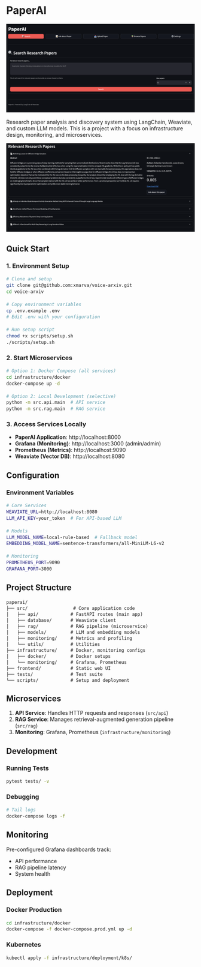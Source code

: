 # PaperAI

![Home Screen](imgs/home.png)

Research paper analysis and discovery system using LangChain, Weaviate, and custom LLM models. This is a project with a focus on infrastructure design, monitoring, and microservices.

![Search Interface](imgs/search.png)

## Quick Start

### 1. Environment Setup

```bash
# Clone and setup
git clone git@github.com:xmarva/voice-arxiv.git
cd voice-arxiv

# Copy environment variables
cp .env.example .env
# Edit .env with your configuration

# Run setup script
chmod +x scripts/setup.sh
./scripts/setup.sh
```

### 2. Start Microservices

```bash
# Option 1: Docker Compose (all services)
cd infrastructure/docker
docker-compose up -d

# Option 2: Local Development (selective)
python -m src.api.main  # API service
python -m src.rag.main  # RAG service
```

### 3. Access Services Locally

- **PaperAI Application**: http://localhost:8000
- **Grafana (Monitoring)**: http://localhost:3000 (admin/admin)
- **Prometheus (Metrics)**: http://localhost:9090
- **Weaviate (Vector DB)**: http://localhost:8080

## Configuration

### Environment Variables

```bash
# Core Services
WEAVIATE_URL=http://localhost:8080
LLM_API_KEY=your_token  # For API-based LLM

# Models
LLM_MODEL_NAME=local-rule-based  # Fallback model
EMBEDDING_MODEL_NAME=sentence-transformers/all-MiniLM-L6-v2

# Monitoring
PROMETHEUS_PORT=9090
GRAFANA_PORT=3000
```

## Project Structure

```
paperai/
├── src/                 # Core application code
│   ├── api/            # FastAPI routes (main app)
│   ├── database/       # Weaviate client
│   ├── rag/            # RAG pipeline (microservice)
│   ├── models/         # LLM and embedding models
│   ├── monitoring/     # Metrics and profiling
│   └── utils/          # Utilities
├── infrastructure/     # Docker, monitoring configs
│   ├── docker/         # Docker setups
│   └── monitoring/     # Grafana, Prometheus
├── frontend/           # Static web UI
├── tests/              # Test suite
└── scripts/            # Setup and deployment
```

## Microservices

1. **API Service**: Handles HTTP requests and responses (`src/api`)
2. **RAG Service**: Manages retrieval-augmented generation pipeline (`src/rag`)
3. **Monitoring**: Grafana, Prometheus (`infrastructure/monitoring`)

## Development

### Running Tests

```bash
pytest tests/ -v
```

### Debugging

```bash
# Tail logs
docker-compose logs -f
```

## Monitoring

Pre-configured Grafana dashboards track:
- API performance
- RAG pipeline latency
- System health

## Deployment

### Docker Production

```bash
cd infrastructure/docker
docker-compose -f docker-compose.prod.yml up -d
```

### Kubernetes

```bash
kubectl apply -f infrastructure/deployment/k8s/
```